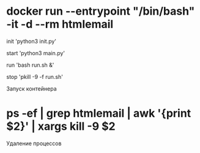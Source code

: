 # docker run --entrypoint "/bin/bash" -it -d --rm  htmlemail

init
'python3 init.py'

start
'python3 main.py'

run
'bash run.sh &'

stop
'pkill -9 -f run.sh'

Запуск контейнера

# ps -ef | grep htmlemail | awk '{print $2}' | xargs kill -9 $2
Удаление процессов

